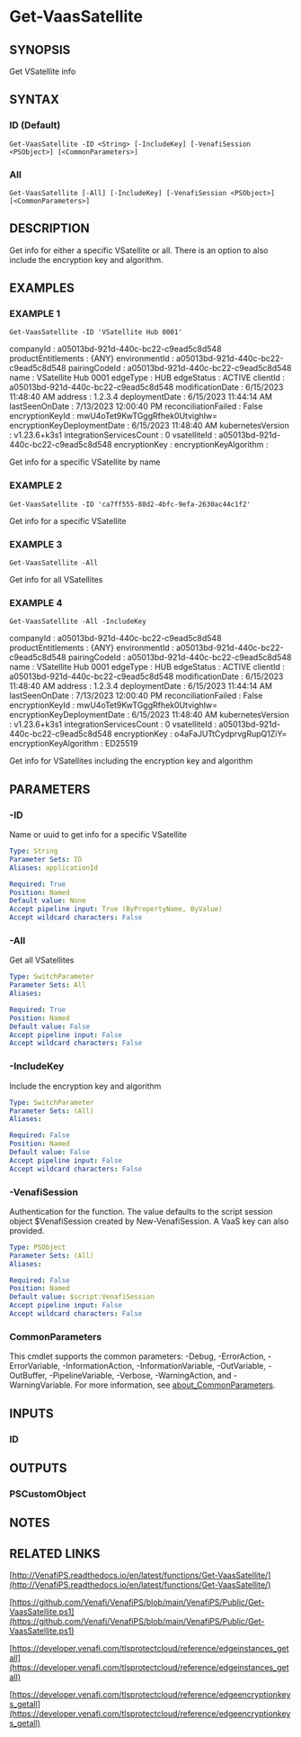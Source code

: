 # Get-VaasSatellite

## SYNOPSIS
Get VSatellite info

## SYNTAX

### ID (Default)
```
Get-VaasSatellite -ID <String> [-IncludeKey] [-VenafiSession <PSObject>] [<CommonParameters>]
```

### All
```
Get-VaasSatellite [-All] [-IncludeKey] [-VenafiSession <PSObject>] [<CommonParameters>]
```

## DESCRIPTION
Get info for either a specific VSatellite or all.
There is an option to also include the encryption key and algorithm.

## EXAMPLES

### EXAMPLE 1
```
Get-VaasSatellite -ID 'VSatellite Hub 0001'
```

companyId                   : a05013bd-921d-440c-bc22-c9ead5c8d548
productEntitlements         : {ANY}
environmentId               : a05013bd-921d-440c-bc22-c9ead5c8d548
pairingCodeId               : a05013bd-921d-440c-bc22-c9ead5c8d548
name                        : VSatellite Hub 0001
edgeType                    : HUB
edgeStatus                  : ACTIVE
clientId                    : a05013bd-921d-440c-bc22-c9ead5c8d548
modificationDate            : 6/15/2023 11:48:40 AM
address                     : 1.2.3.4
deploymentDate              : 6/15/2023 11:44:14 AM
lastSeenOnDate              : 7/13/2023 12:00:40 PM
reconciliationFailed        : False
encryptionKeyId             : mwU4oTet9KwTGggRfhek0UtvighIw=
encryptionKeyDeploymentDate : 6/15/2023 11:48:40 AM
kubernetesVersion           : v1.23.6+k3s1
integrationServicesCount    : 0
vsatelliteId                : a05013bd-921d-440c-bc22-c9ead5c8d548
encryptionKey               :
encryptionKeyAlgorithm      :

Get info for a specific VSatellite by name

### EXAMPLE 2
```
Get-VaasSatellite -ID 'ca7ff555-88d2-4bfc-9efa-2630ac44c1f2'
```

Get info for a specific VSatellite

### EXAMPLE 3
```
Get-VaasSatellite -All
```

Get info for all VSatellites

### EXAMPLE 4
```
Get-VaasSatellite -All -IncludeKey
```

companyId                   : a05013bd-921d-440c-bc22-c9ead5c8d548
productEntitlements         : {ANY}
environmentId               : a05013bd-921d-440c-bc22-c9ead5c8d548
pairingCodeId               : a05013bd-921d-440c-bc22-c9ead5c8d548
name                        : VSatellite Hub 0001
edgeType                    : HUB
edgeStatus                  : ACTIVE
clientId                    : a05013bd-921d-440c-bc22-c9ead5c8d548
modificationDate            : 6/15/2023 11:48:40 AM
address                     : 1.2.3.4
deploymentDate              : 6/15/2023 11:44:14 AM
lastSeenOnDate              : 7/13/2023 12:00:40 PM
reconciliationFailed        : False
encryptionKeyId             : mwU4oTet9KwTGggRfhek0UtvighIw=
encryptionKeyDeploymentDate : 6/15/2023 11:48:40 AM
kubernetesVersion           : v1.23.6+k3s1
integrationServicesCount    : 0
vsatelliteId                : a05013bd-921d-440c-bc22-c9ead5c8d548
encryptionKey               : o4aFaJUTtCydprvgRupQ1ZiY=
encryptionKeyAlgorithm      : ED25519

Get info for VSatellites including the encryption key and algorithm

## PARAMETERS

### -ID
Name or uuid to get info for a specific VSatellite

```yaml
Type: String
Parameter Sets: ID
Aliases: applicationId

Required: True
Position: Named
Default value: None
Accept pipeline input: True (ByPropertyName, ByValue)
Accept wildcard characters: False
```

### -All
Get all VSatellites

```yaml
Type: SwitchParameter
Parameter Sets: All
Aliases:

Required: True
Position: Named
Default value: False
Accept pipeline input: False
Accept wildcard characters: False
```

### -IncludeKey
Include the encryption key and algorithm

```yaml
Type: SwitchParameter
Parameter Sets: (All)
Aliases:

Required: False
Position: Named
Default value: False
Accept pipeline input: False
Accept wildcard characters: False
```

### -VenafiSession
Authentication for the function.
The value defaults to the script session object $VenafiSession created by New-VenafiSession.
A VaaS key can also provided.

```yaml
Type: PSObject
Parameter Sets: (All)
Aliases:

Required: False
Position: Named
Default value: $script:VenafiSession
Accept pipeline input: False
Accept wildcard characters: False
```

### CommonParameters
This cmdlet supports the common parameters: -Debug, -ErrorAction, -ErrorVariable, -InformationAction, -InformationVariable, -OutVariable, -OutBuffer, -PipelineVariable, -Verbose, -WarningAction, and -WarningVariable. For more information, see [about_CommonParameters](http://go.microsoft.com/fwlink/?LinkID=113216).

## INPUTS

### ID
## OUTPUTS

### PSCustomObject
## NOTES

## RELATED LINKS

[http://VenafiPS.readthedocs.io/en/latest/functions/Get-VaasSatellite/](http://VenafiPS.readthedocs.io/en/latest/functions/Get-VaasSatellite/)

[https://github.com/Venafi/VenafiPS/blob/main/VenafiPS/Public/Get-VaasSatellite.ps1](https://github.com/Venafi/VenafiPS/blob/main/VenafiPS/Public/Get-VaasSatellite.ps1)

[https://developer.venafi.com/tlsprotectcloud/reference/edgeinstances_getall](https://developer.venafi.com/tlsprotectcloud/reference/edgeinstances_getall)

[https://developer.venafi.com/tlsprotectcloud/reference/edgeencryptionkeys_getall](https://developer.venafi.com/tlsprotectcloud/reference/edgeencryptionkeys_getall)


